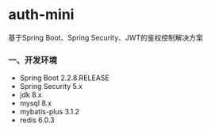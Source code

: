 # auth-mini

基于Spring Boot、Spring Security、JWT的鉴权控制解决方案

### 一、开发环境

- Spring Boot 2.2.8.RELEASE
- Spring Security 5.x
- jdk 8.x
- mysql 8.x
- mybatis-plus 3.1.2
- redis 6.0.3
